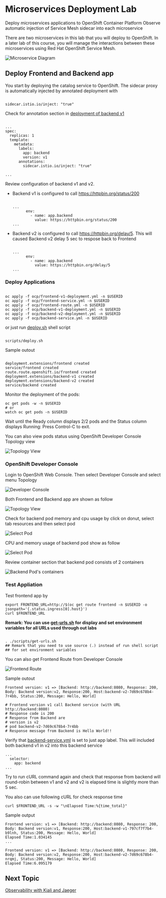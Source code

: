 # Microservices Deployment Lab
Deploy microservices applications to OpenShift Container Platform 
Observe automatic injection of Service Mesh sidecar into each microservice

There are two microservices in this lab that you will deploy to OpenShift. In a later lab of this course, you will manage the interactions between these microservices using Red Hat OpenShift Service Mesh.

![Microservice Diagram](../images/microservices-initial.png)


## Deploy Frontend and Backend app
You start by deploying the catalog service to OpenShift. The sidecar proxy is automatically injected by annotated deployment with 

```

sidecar.istio.io/inject: "true"

```

Check for annotation section in [deployment of backend v1](../ocp/backend-v1-deployment.yml)

```

...
spec:
  replicas: 1
  template:
    metadata:
      labels:
        app: backend
        version: v1
      annotations:
        sidecar.istio.io/inject: "true"

...
```

Review configuration of backend v1 and v2. 
* Backend v1 is configured to call https://httpbin.org/status/200 
  ```

  ...
        env:
          - name: app.backend
            value: https://httpbin.org/status/200
  ...
  
  ```
* Backend v2 is configured to call https://httpbin.org/delay/5. This will caused Backend v2 delay 5 sec to respose back to Frontend
  ```
  
  ...
        env:
          - name: app.backend
            value: https://httpbin.org/delay/5
  ...
  
  ```
### Deploy Applications

```

oc apply -f ocp/frontend-v1-deployment.yml -n $USERID
oc apply -f ocp/frontend-service.yml -n $USERID
oc apply -f ocp/frontend-route.yml -n $USERID
oc apply -f ocp/backend-v1-deployment.yml -n $USERID
oc apply -f ocp/backend-v2-deployment.yml -n $USERID
oc apply -f ocp/backend-service.yml -n $USERID

```

or just run [deploy.sh](../scripts/deploy.sh) shell script

```

scripts/deploy.sh

```

Sample outout

```

deployment.extensions/frontend created
service/frontend created
route.route.openshift.io/frontend created
deployment.extensions/backend-v1 created
deployment.extensions/backend-v2 created
service/backend created

```

Monitor the deployment of the pods:
```
oc get pods -w -n $USERID
# or 
watch oc get pods -n $USERID
```

Wait until the Ready column displays 2/2 pods and the Status column displays Running:
Press Control-C to exit.

You can also view pods status using OpenShift Developer Console Topology view

![Topology View](../images/deploy-app.gif)

### OpenShift Developer Console

Login to OpenShift Web Console. Then select Developer Console and select menu Topology

![Developer Console](../images/developer-console.png)

Both Frontend and Backend app are shown as follow

![Topology View](../images/topology-view.png)

Check for backend pod memory and cpu usage by click on donut, select tab resources and then select pod

![Select Pod](../images/backend-select-pod.png)

CPU and memory usage of backend pod show as follow

![Select Pod](../images/backend-pod-cpu-memory.png)

Review container section that backend pod consists of 2 containers

![Backend Pod's containers](../images/backend-containers.png)


### Test Appliation
Test frontend app by

```
export FRONTEND_URL=http://$(oc get route frontend -n $USERID -o jsonpath='{.status.ingress[0].host}')
curl $FRONTEND_URL

```
**Remark: You can use [get-urls.sh](../scripts/get-urls.sh) for display and set environment variables for all URLs used through out labs**

```

. ./scripts/get-urls.sh
## Remark that you need to use source (.) instead of run shell script
## for set environment variables

```

You can also get Frontend Route from Developer Console

![Frontend Route](../images/frontend-route.png)

Sample outout

```
Frontend version: v1 => [Backend: http://backend:8080, Response: 200, Body: Backend version:v2, Response:200, Host:backend-v2-7d69c678b4-7r4bb, Status:200, Message: Hello, World]

# Frontend version v1 call Backend service (with URL http://backend:8080)
# Response code is 200
# Response from Backend are
# version is v2
# pod backend-v2-7d69c678b4-7r4bb
# Response message from Backend is Hello World!!
```

Verify that [backend-service.yml](../ocp/backend-service.yml) is set to just app label. This will included both backend v1 in v2 into this backend service

```
...
  selector:
    app: backend
...  

```

Try to run cURL command again and check that response from backend will round-robin between v1 and v2 and v2 is elapsed time is slightly more than 5 sec.


You also can use following cURL for check response time

```
curl $FRONTEND_URL -s -w "\nElapsed Time:%{time_total}"

```

Sample output
```
Frontend version: v1 => [Backend: http://backend:8080, Response: 200, Body: Backend version:v1, Response:200, Host:backend-v1-797cf7f7b4-b9lnh, Status:200, Message: Hello, World]
Elapsed Time:1.034145
...

Frontend version: v1 => [Backend: http://backend:8080, Response: 200, Body: Backend version:v2, Response:200, Host:backend-v2-7d69c678b4-nrqmj, Status:200, Message: Hello, World]
Elapsed Time:6.095179

```

## Next Topic
[Observability with Kiali and Jaeger](./03-observability.md)